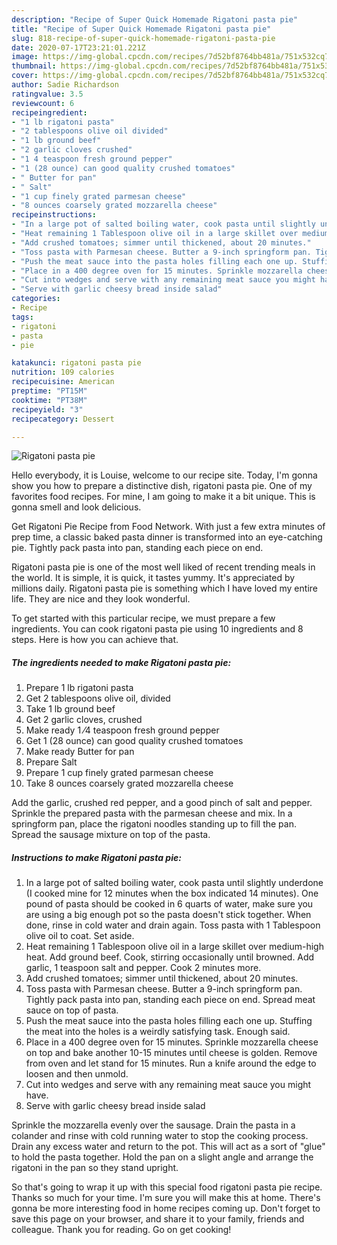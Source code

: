 ```yaml
---
description: "Recipe of Super Quick Homemade Rigatoni pasta pie"
title: "Recipe of Super Quick Homemade Rigatoni pasta pie"
slug: 818-recipe-of-super-quick-homemade-rigatoni-pasta-pie
date: 2020-07-17T23:21:01.221Z
image: https://img-global.cpcdn.com/recipes/7d52bf8764bb481a/751x532cq70/rigatoni-pasta-pie-recipe-main-photo.jpg
thumbnail: https://img-global.cpcdn.com/recipes/7d52bf8764bb481a/751x532cq70/rigatoni-pasta-pie-recipe-main-photo.jpg
cover: https://img-global.cpcdn.com/recipes/7d52bf8764bb481a/751x532cq70/rigatoni-pasta-pie-recipe-main-photo.jpg
author: Sadie Richardson
ratingvalue: 3.5
reviewcount: 6
recipeingredient:
- "1 lb rigatoni pasta"
- "2 tablespoons olive oil divided"
- "1 lb ground beef"
- "2 garlic cloves crushed"
- "1 4 teaspoon fresh ground pepper"
- "1 (28 ounce) can good quality crushed tomatoes"
- " Butter for pan"
- " Salt"
- "1 cup finely grated parmesan cheese"
- "8 ounces coarsely grated mozzarella cheese"
recipeinstructions:
- "In a large pot of salted boiling water, cook pasta until slightly underdone (I cooked mine for 12 minutes when the box indicated 14 minutes). One pound of pasta should be cooked in 6 quarts of water, make sure you are using a big enough pot so the pasta doesn&#39;t stick together. When done, rinse in cold water and drain again. Toss pasta with 1 Tablespoon olive oil to coat. Set aside."
- "Heat remaining 1 Tablespoon olive oil in a large skillet over medium-high heat. Add ground beef. Cook, stirring occasionally until browned. Add garlic, 1 teaspoon salt and pepper. Cook 2 minutes more."
- "Add crushed tomatoes; simmer until thickened, about 20 minutes."
- "Toss pasta with Parmesan cheese. Butter a 9-inch springform pan. Tightly pack pasta into pan, standing each piece on end. Spread meat sauce on top of pasta."
- "Push the meat sauce into the pasta holes filling each one up. Stuffing the meat into the holes is a weirdly satisfying task. Enough said."
- "Place in a 400 degree oven for 15 minutes. Sprinkle mozzarella cheese on top and bake another 10-15 minutes until cheese is golden. Remove from oven and let stand for 15 minutes. Run a knife around the edge to loosen and then unmold."
- "Cut into wedges and serve with any remaining meat sauce you might have."
- "Serve with garlic cheesy bread inside salad"
categories:
- Recipe
tags:
- rigatoni
- pasta
- pie

katakunci: rigatoni pasta pie 
nutrition: 109 calories
recipecuisine: American
preptime: "PT15M"
cooktime: "PT38M"
recipeyield: "3"
recipecategory: Dessert

---
```



![Rigatoni pasta pie](https://img-global.cpcdn.com/recipes/7d52bf8764bb481a/751x532cq70/rigatoni-pasta-pie-recipe-main-photo.jpg)

Hello everybody, it is Louise, welcome to our recipe site. Today, I'm gonna show you how to prepare a distinctive dish, rigatoni pasta pie. One of my favorites food recipes. For mine, I am going to make it a bit unique. This is gonna smell and look delicious.

Get Rigatoni Pie Recipe from Food Network. With just a few extra minutes of prep time, a classic baked pasta dinner is transformed into an eye-catching pie. Tightly pack pasta into pan, standing each piece on end.

Rigatoni pasta pie is one of the most well liked of recent trending meals in the world. It is simple, it is quick, it tastes yummy. It's appreciated by millions daily. Rigatoni pasta pie is something which I have loved my entire life. They are nice and they look wonderful.


To get started with this particular recipe, we must prepare a few ingredients. You can cook rigatoni pasta pie using 10 ingredients and 8 steps. Here is how you can achieve that.

<!--inarticleads1-->

##### The ingredients needed to make Rigatoni pasta pie:

1. Prepare 1 lb rigatoni pasta
1. Get 2 tablespoons olive oil, divided
1. Take 1 lb ground beef
1. Get 2 garlic cloves, crushed
1. Make ready 1 ⁄4 teaspoon fresh ground pepper
1. Get 1 (28 ounce) can good quality crushed tomatoes
1. Make ready  Butter for pan
1. Prepare  Salt
1. Prepare 1 cup finely grated parmesan cheese
1. Take 8 ounces coarsely grated mozzarella cheese


Add the garlic, crushed red pepper, and a good pinch of salt and pepper. Sprinkle the prepared pasta with the parmesan cheese and mix. In a springform pan, place the rigatoni noodles standing up to fill the pan. Spread the sausage mixture on top of the pasta. 

<!--inarticleads2-->

##### Instructions to make Rigatoni pasta pie:

1. In a large pot of salted boiling water, cook pasta until slightly underdone (I cooked mine for 12 minutes when the box indicated 14 minutes). One pound of pasta should be cooked in 6 quarts of water, make sure you are using a big enough pot so the pasta doesn&#39;t stick together. When done, rinse in cold water and drain again. Toss pasta with 1 Tablespoon olive oil to coat. Set aside.
1. Heat remaining 1 Tablespoon olive oil in a large skillet over medium-high heat. Add ground beef. Cook, stirring occasionally until browned. Add garlic, 1 teaspoon salt and pepper. Cook 2 minutes more.
1. Add crushed tomatoes; simmer until thickened, about 20 minutes.
1. Toss pasta with Parmesan cheese. Butter a 9-inch springform pan. Tightly pack pasta into pan, standing each piece on end. Spread meat sauce on top of pasta.
1. Push the meat sauce into the pasta holes filling each one up. Stuffing the meat into the holes is a weirdly satisfying task. Enough said.
1. Place in a 400 degree oven for 15 minutes. Sprinkle mozzarella cheese on top and bake another 10-15 minutes until cheese is golden. Remove from oven and let stand for 15 minutes. Run a knife around the edge to loosen and then unmold.
1. Cut into wedges and serve with any remaining meat sauce you might have.
1. Serve with garlic cheesy bread inside salad


Sprinkle the mozzarella evenly over the sausage. Drain the pasta in a colander and rinse with cold running water to stop the cooking process. Drain any excess water and return to the pot. This will act as a sort of &#34;glue&#34; to hold the pasta together. Hold the pan on a slight angle and arrange the rigatoni in the pan so they stand upright. 

So that's going to wrap it up with this special food rigatoni pasta pie recipe. Thanks so much for your time. I'm sure you will make this at home. There's gonna be more interesting food in home recipes coming up. Don't forget to save this page on your browser, and share it to your family, friends and colleague. Thank you for reading. Go on get cooking!
